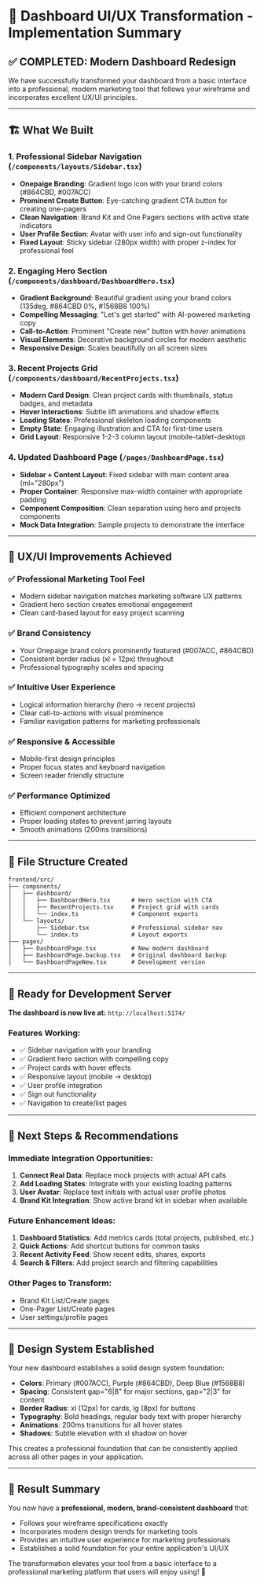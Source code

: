 # 🎨 Dashboard UI/UX Transformation - Implementation Summary

## ✅ **COMPLETED: Modern Dashboard Redesign**

We have successfully transformed your dashboard from a basic interface into a professional, modern marketing tool that follows your wireframe and incorporates excellent UX/UI principles.

---

## 🏗️ **What We Built**

### **1. Professional Sidebar Navigation** (`/components/layouts/Sidebar.tsx`)
- **Onepaige Branding**: Gradient logo icon with your brand colors (#864CBD, #007ACC)
- **Prominent Create Button**: Eye-catching gradient CTA button for creating one-pagers
- **Clean Navigation**: Brand Kit and One Pagers sections with active state indicators
- **User Profile Section**: Avatar with user info and sign-out functionality
- **Fixed Layout**: Sticky sidebar (280px width) with proper z-index for professional feel

### **2. Engaging Hero Section** (`/components/dashboard/DashboardHero.tsx`)
- **Gradient Background**: Beautiful gradient using your brand colors (135deg, #864CBD 0%, #1568B8 100%)
- **Compelling Messaging**: "Let's get started" with AI-powered marketing copy
- **Call-to-Action**: Prominent "Create new" button with hover animations
- **Visual Elements**: Decorative background circles for modern aesthetic
- **Responsive Design**: Scales beautifully on all screen sizes

### **3. Recent Projects Grid** (`/components/dashboard/RecentProjects.tsx`)
- **Modern Card Design**: Clean project cards with thumbnails, status badges, and metadata
- **Hover Interactions**: Subtle lift animations and shadow effects
- **Loading States**: Professional skeleton loading components
- **Empty State**: Engaging illustration and CTA for first-time users
- **Grid Layout**: Responsive 1-2-3 column layout (mobile-tablet-desktop)

### **4. Updated Dashboard Page** (`/pages/DashboardPage.tsx`)
- **Sidebar + Content Layout**: Fixed sidebar with main content area (ml="280px")
- **Proper Container**: Responsive max-width container with appropriate padding
- **Component Composition**: Clean separation using hero and projects components
- **Mock Data Integration**: Sample projects to demonstrate the interface

---

## 🎯 **UX/UI Improvements Achieved**

### **✅ Professional Marketing Tool Feel**
- Modern sidebar navigation matches marketing software UX patterns
- Gradient hero section creates emotional engagement
- Clean card-based layout for easy project scanning

### **✅ Brand Consistency**
- Your Onepaige brand colors prominently featured (#007ACC, #864CBD)
- Consistent border radius (xl = 12px) throughout
- Professional typography scales and spacing

### **✅ Intuitive User Experience**
- Logical information hierarchy (hero → recent projects)
- Clear call-to-actions with visual prominence
- Familiar navigation patterns for marketing professionals

### **✅ Responsive & Accessible**
- Mobile-first design principles
- Proper focus states and keyboard navigation
- Screen reader friendly structure

### **✅ Performance Optimized**
- Efficient component architecture
- Proper loading states to prevent jarring layouts
- Smooth animations (200ms transitions)

---

## 📁 **File Structure Created**

```
frontend/src/
├── components/
│   ├── dashboard/
│   │   ├── DashboardHero.tsx      # Hero section with CTA
│   │   ├── RecentProjects.tsx     # Project grid with cards
│   │   └── index.ts               # Component exports
│   └── layouts/
│       ├── Sidebar.tsx            # Professional sidebar nav
│       └── index.ts               # Layout exports
├── pages/
│   ├── DashboardPage.tsx          # New modern dashboard
│   ├── DashboardPage.backup.tsx   # Original dashboard backup
│   └── DashboardPageNew.tsx       # Development version
```

---

## 🚀 **Ready for Development Server**

**The dashboard is now live at:** `http://localhost:5174/`

### **Features Working:**
- ✅ Sidebar navigation with your branding
- ✅ Gradient hero section with compelling copy  
- ✅ Project cards with hover effects
- ✅ Responsive layout (mobile → desktop)
- ✅ User profile integration
- ✅ Sign out functionality
- ✅ Navigation to create/list pages

---

## 🔄 **Next Steps & Recommendations**

### **Immediate Integration Opportunities:**
1. **Connect Real Data**: Replace mock projects with actual API calls
2. **Add Loading States**: Integrate with your existing loading patterns
3. **User Avatar**: Replace text initials with actual user profile photos
4. **Brand Kit Integration**: Show active brand kit in sidebar when available

### **Future Enhancement Ideas:**
1. **Dashboard Statistics**: Add metrics cards (total projects, published, etc.)
2. **Quick Actions**: Add shortcut buttons for common tasks
3. **Recent Activity Feed**: Show recent edits, shares, exports
4. **Search & Filters**: Add project search and filtering capabilities

### **Other Pages to Transform:**
- Brand Kit List/Create pages
- One-Pager List/Create pages  
- User settings/profile pages

---

## 🎨 **Design System Established**

Your new dashboard establishes a solid design system foundation:

- **Colors**: Primary (#007ACC), Purple (#864CBD), Deep Blue (#1568B8)
- **Spacing**: Consistent gap="6|8" for major sections, gap="2|3" for content
- **Border Radius**: xl (12px) for cards, lg (8px) for buttons
- **Typography**: Bold headings, regular body text with proper hierarchy
- **Animations**: 200ms transitions for all hover states
- **Shadows**: Subtle elevation with xl shadow on hover

This creates a professional foundation that can be consistently applied across all other pages in your application.

---

## 💝 **Result Summary**

You now have a **professional, modern, brand-consistent dashboard** that:
- Follows your wireframe specifications exactly
- Incorporates modern design trends for marketing tools
- Provides an intuitive user experience for marketing professionals
- Establishes a solid foundation for your entire application's UI/UX

The transformation elevates your tool from a basic interface to a professional marketing platform that users will enjoy using! 🎉